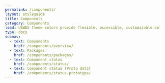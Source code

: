 ```yaml
---
permalink: /components/
layout: styleguide
title: Components
category: Components
lead: USWDS theme colors provide flexible, accessible, customizable color choices
type: docs
subnav:
  - text: Components
    href: /components/overview/
  - text: Packages
    href: /components/packages/
  - text: Component status
    href: /components/status/
  - text: Component status (Proto data)
    href: /components/status-prototype/
---
```

